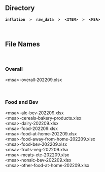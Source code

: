 ## Directory

**`inflation  >  raw_data  >  <ITEM>  >  <MSA>`**

<br>

## File Names

<br>

### Overall

\<msa>-overall-202209.xlsx
  
<br>

### Food and Bev

\<msa>-alc-bev-202209.xlsx  
\<msa>-cereals-bakery-products.xlsx  
\<msa>-dairy-202209.xlsx  
\<msa>-food-202209.xlsx   
\<msa>-food-at-home-202209.xlsx  
\<msa>-food-away-from-home-202209.xlsx  
\<msa>-food-bev-202209.xlsx  
\<msa>-fruits-veg-202209.xlsx  
\<msa>-meats-etc-202209.xlsx  
\<msa>-nonalc-bev-202209.xlsx  
\<msa>-other-food-at-home-202209.xlsx   
